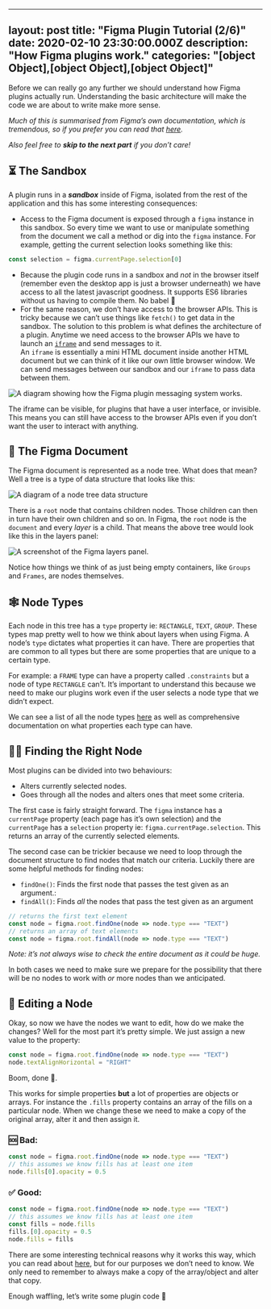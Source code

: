 
---
layout: post
title: "Figma Plugin Tutorial (2/6)"
date: 2020-02-10 23:30:00.000Z
description: "How Figma plugins work."
categories: "[object Object],[object Object],[object Object]"
---

Before we can really go any further we should understand how Figma plugins actually run. Understanding the basic architecture will make the code we are about to write make more sense.

_Much of this is summarised from Figma’s own documentation, which is tremendous, so if you prefer you can read that_ _[here](https://www.figma.com/plugin-docs/how-plugins-run/)._

_Also feel free to_ **_skip to the next part_** _if you don’t care!_





## ⏳ The Sandbox

A plugin runs in a **_sandbox_** inside of Figma, isolated from the rest of the application and this has some interesting consequences:

* Access to the Figma document is exposed through a `figma` instance in this sandbox. So every time we want to use or manipulate something from the document we call a method or dig into the `figma` instance. For example, getting the current selection looks something like this:



```javascript
const selection = figma.currentPage.selection[0]
```

* Because the plugin code runs in a sandbox and _not_ in the browser itself (remember even the desktop app is just a browser underneath) we have access to all the latest javascript goodness. It supports ES6 libraries without us having to compile them. No babel 🎉
* For the same reason, we don’t have access to the browser APIs. This is tricky because we can’t use things like `fetch()` to get data in the sandbox. The solution to this problem is what defines the architecture of a plugin. Anytime we need access to the browser APIs we have to launch an [`iframe`](https://developer.mozilla.org/en-US/docs/Web/HTML/Element/iframe) and send messages to it.  
An `iframe` is essentially a mini HTML document inside another HTML document but we can think of it like our own little browser window. We can send messages between our sandbox and our `iframe` to pass data between them.

![A diagram showing how the Figma plugin messaging system works.](https://cdn.sanity.io/images/h2w4qpx8/production/9d7d69572bfe2d5ebec435c28c02b3cc11c6970e-990x392.png)

The iframe can be visible, for plugins that have a user interface, or invisible. This means you can still have access to the browser APIs even if you don’t want the user to interact with anything.



## 📄 The Figma Document

The Figma document is represented as a node tree. What does that mean? Well a tree is a type of data structure that looks like this:

![A diagram of a node tree data structure](https://cdn.sanity.io/images/h2w4qpx8/production/782568c64b42b6bec71489416086760e879c0e5e-303x360.png)

There is a `root` node that contains children nodes. Those children can then in turn have their own children and so on. In Figma, the `root` node is the `document` and every _layer_ is a child. That means the above tree would look like this in the layers panel:

![A screenshot of the Figma layers panel.](https://cdn.sanity.io/images/h2w4qpx8/production/c15bda613dcab49eedc99eb03d7d89bf03d6352f-501x258.png)

Notice how things we think of as just being empty containers, like `Groups` and `Frames`, are nodes themselves.



## 🕸 Node Types

Each node in this tree has a `type` property ie: `RECTANGLE`, `TEXT`, `GROUP`. These types map pretty well to how we think about layers when using Figma. A node’s `type` dictates what properties it can have. There are properties that are common to all types but there are some properties that are unique to a certain type.

For example: a `FRAME` type can have a property called `.constraints` but a node of type `RECTANGLE` can’t. It’s important to understand this because we need to make our plugins work even if the user selects a node type that we didn’t expect.

We can see a list of all the node types [here](https://www.figma.com/plugin-docs/api/nodes/) as well as comprehensive documentation on what properties each type can have.





## 🕵️‍♀️ Finding the Right Node

Most plugins can be divided into two behaviours:

* Alters currently selected nodes.
* Goes through all the nodes and alters ones that meet some criteria.



The first case is fairly straight forward. The `figma` instance has a `currentPage` property (each page has it’s own selection) and the `currentPage` has a `selection` property ie: `figma.currentPage.selection`. This returns an array of the currently selected elements.

The second case can be trickier because we need to loop through the document structure to find nodes that match our criteria. Luckily there are some helpful methods for finding nodes:

* `findOne()`: Finds the first node that passes the test given as an argument.:
* `findAll()`: Finds _all_ the nodes that pass the test given as an argument



```javascript
// returns the first text element
const node = figma.root.findOne(node => node.type === "TEXT")
// returns an array of text elements
const node = figma.root.findAll(node => node.type === "TEXT")
```

_Note: it’s not always wise to check the entire document as it could be huge._

In both cases we need to make sure we prepare for the possibility that there will be no nodes to work with _or_ more nodes than we anticipated.





## 📝 Editing a Node

Okay, so now we have the nodes we want to edit, how do we make the changes? Well for the most part it’s pretty simple. We just assign a new value to the property:

```javascript
const node = figma.root.findOne(node => node.type === "TEXT")
node.textAlignHorizontal = "RIGHT"
```

Boom, done 🎉.

This works for simple properties **but** a lot of properties are objects or arrays. For instance the `.fills` property contains an array of the fills on a particular node. When we change these we need to make a copy of the original array, alter it and then assign it.

### 🆘 **Bad:**

```javascript
const node = figma.root.findOne(node => node.type === "TEXT")
// this assumes we know fills has at least one item
node.fills[0].opacity = 0.5
```

### ✅ **Good:**

```javascript
const node = figma.root.findOne(node => node.type === "TEXT")
// this assumes we know fills has at least one item
const fills = node.fills
fills.[0].opacity = 0.5
node.fills = fills
```

There are some interesting technical reasons why it works this way, which you can read about [here](https://www.figma.com/plugin-docs/editing-properties/), but for our purposes we don’t need to know. We only need to remember to always make a copy of the array/object and alter that copy.



Enough waffling, let’s write some plugin code 🎉

